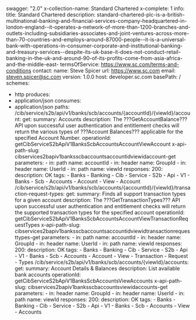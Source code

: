 swagger: "2.0"
x-collection-name: Standard Chartered
x-complete: 1
info:
  title: Standard Chartered
  description: standard-chartered-plc-is-a-british-multinational-banking-and-financial-services-company-headquartered-in-london-england--it-operates-a-network-of-more-than-1200-branches-and-outlets-including-subsidiaries-associates-and-joint-ventures-across-more-than-70-countries-and-employs-around-87000-people--it-is-a-universal-bank-with-operations-in-consumer-corporate-and-institutional-banking-and-treasury-services--despite-its-uk-base-it-does-not-conduct-retail-banking-in-the-uk-and-around-90-of-its-profits-come-from-asia-africa-and-the-middle-east-
  termsOfService: https://www.sc.com/terms-and-conditions
  contact:
    name: Steve Spicer
    url: https://www.sc.com
    email: steven.spicer@sc.com
  version: 1.0.0
host: developer.sc.com
basePath: /
schemes:
- http
produces:
- application/json
consumes:
- application/json
paths:
  /cib/service/s2b/api/v1/banks/scb/accounts/{accountId}/{viewId}/account:
    get:
      summary: Accounts
      description: The ???GetAccountBalance??? API upon successful user authentication
        and entitlement checks will return the various types of ???Account Balances???
        applicable for the specified Account Number.
      operationId: getCibServiceS2bApiV1BanksScbAccountsAccountViewAccount
      x-api-path-slug: cibservices2bapiv1banksscbaccountsaccountidviewidaccount-get
      parameters:
      - in: path
        name: accountId
      - in: header
        name: GroupId
      - in: header
        name: UserId
      - in: path
        name: viewId
      responses:
        200:
          description: OK
      tags:
      - Banks
      - Banking
      - Cib
      - Service
      - S2b
      - Api
      - V1
      - Banks
      - Scb
      - Accounts
      - Account
      - View
      - Account
  /cib/service/s2b/api/v1/banks/scb/accounts/{accountId}/{viewId}/transaction-request-types:
    get:
      summary: Finds all support transaction types for a given account
      description: The ???GetTransactionTypes??? API upon successful user authentication
        and entitlement checks will return the supported transaction types for the
        specified account
      operationId: getCibServiceS2bApiV1BanksScbAccountsAccountViewTransactionRequestTypes
      x-api-path-slug: cibservices2bapiv1banksscbaccountsaccountidviewidtransactionrequesttypes-get
      parameters:
      - in: path
        name: accountId
      - in: header
        name: GroupId
      - in: header
        name: UserId
      - in: path
        name: viewId
      responses:
        200:
          description: OK
      tags:
      - Banks
      - Banking
      - Cib
      - Service
      - S2b
      - Api
      - V1
      - Banks
      - Scb
      - Accounts
      - Account
      - View
      - Transaction
      - Request
      - Types
  /cib/service/s2b/api/v1/banks/scb/accounts/{viewId}/accounts:
    get:
      summary: Account Details & Balances
      description: List available bank accounts
      operationId: getCibServiceS2bApiV1BanksScbAccountsViewAccounts
      x-api-path-slug: cibservices2bapiv1banksscbaccountsviewidaccounts-get
      parameters:
      - in: header
        name: GroupId
      - in: header
        name: UserId
      - in: path
        name: viewId
      responses:
        200:
          description: OK
      tags:
      - Banks
      - Banking
      - Cib
      - Service
      - S2b
      - Api
      - V1
      - Banks
      - Scb
      - Accounts
      - View
      - Accounts